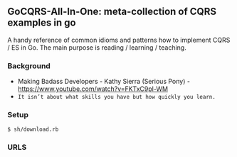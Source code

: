 ## GoCQRS-All-In-One: meta-collection of CQRS examples in go

A handy reference of common idioms and patterns how to implement CQRS / ES in Go.
The main purpose is reading / learning / teaching.

### Background
  - Making Badass Developers - Kathy Sierra (Serious Pony) - https://www.youtube.com/watch?v=FKTxC9pl-WM
  - `It isn’t about what skills you have but how quickly you learn.`

### Setup

    $ sh/download.rb


### URLS
```
```

